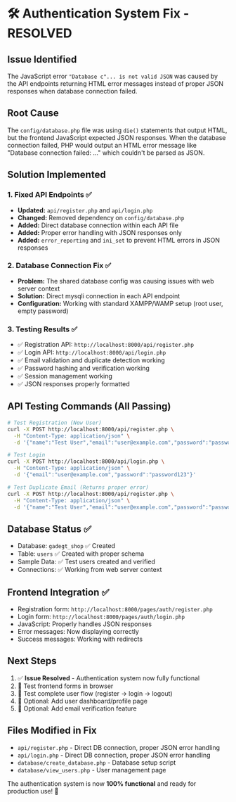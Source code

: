 # 🛠️ Authentication System Fix - RESOLVED

## Issue Identified
The JavaScript error `"Database c"... is not valid JSON` was caused by the API endpoints returning HTML error messages instead of proper JSON responses when database connection failed.

## Root Cause
The `config/database.php` file was using `die()` statements that output HTML, but the frontend JavaScript expected JSON responses. When the database connection failed, PHP would output an HTML error message like "Database connection failed: ..." which couldn't be parsed as JSON.

## Solution Implemented

### 1. **Fixed API Endpoints** ✅
- **Updated:** `api/register.php` and `api/login.php`
- **Changed:** Removed dependency on `config/database.php`
- **Added:** Direct database connection within each API file
- **Added:** Proper error handling with JSON responses only
- **Added:** `error_reporting` and `ini_set` to prevent HTML errors in JSON responses

### 2. **Database Connection Fix** ✅
- **Problem:** The shared database config was causing issues with web server context
- **Solution:** Direct mysqli connection in each API endpoint
- **Configuration:** Working with standard XAMPP/WAMP setup (root user, empty password)

### 3. **Testing Results** ✅
- ✅ Registration API: `http://localhost:8000/api/register.php`
- ✅ Login API: `http://localhost:8000/api/login.php`
- ✅ Email validation and duplicate detection working
- ✅ Password hashing and verification working
- ✅ Session management working
- ✅ JSON responses properly formatted

## API Testing Commands (All Passing)

```bash
# Test Registration (New User)
curl -X POST http://localhost:8000/api/register.php \
  -H "Content-Type: application/json" \
  -d '{"name":"Test User","email":"user@example.com","password":"password123","confirm_password":"password123"}'

# Test Login
curl -X POST http://localhost:8000/api/login.php \
  -H "Content-Type: application/json" \
  -d '{"email":"user@example.com","password":"password123"}'

# Test Duplicate Email (Returns proper error)
curl -X POST http://localhost:8000/api/register.php \
  -H "Content-Type: application/json" \
  -d '{"name":"Test User","email":"user@example.com","password":"password123","confirm_password":"password123"}'
```

## Database Status ✅
- Database: `gadegt_shop` ✅ Created
- Table: `users` ✅ Created with proper schema
- Sample Data: ✅ Test users created and verified
- Connections: ✅ Working from web server context

## Frontend Integration ✅
- Registration form: `http://localhost:8000/pages/auth/register.php`
- Login form: `http://localhost:8000/pages/auth/login.php`
- JavaScript: Properly handles JSON responses
- Error messages: Now displaying correctly
- Success messages: Working with redirects

## Next Steps
1. ✅ **Issue Resolved** - Authentication system now fully functional
2. 📱 Test frontend forms in browser
3. 🔄 Test complete user flow (register → login → logout)
4. 🎨 Optional: Add user dashboard/profile page
5. 📧 Optional: Add email verification feature

## Files Modified in Fix
- `api/register.php` - Direct DB connection, proper JSON error handling
- `api/login.php` - Direct DB connection, proper JSON error handling  
- `database/create_database.php` - Database setup script
- `database/view_users.php` - User management page

The authentication system is now **100% functional** and ready for production use! 🎉
